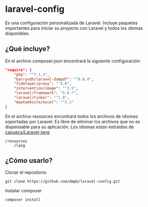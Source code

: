 # laravel-config
Es una configuración personalizada de Laravel. Incluye paquetes importantes para iniciar su proyecto con Laravel y todos los idomas disponibles.

## ¿Qué incluye?
En el archivo composer.json encontrará la siguiente configuración:

```json
"require": {
    "php": "^7.1.3",
    "barryvdh/laravel-dompdf": "^0.8.4",
    "fideloper/proxy": "^4.0",
    "intervention/image": "^2.5",
    "laravel/framework": "5.8.*",
    "laravel/tinker": "^1.0",
    "maatwebsite/excel": "^3.1"
}
```

En el archivo resources encontrará todos los archivos de idiomas soportadas por Laravel. Es libre de eliminar los archivos que no es dispensable para su aplicación. Los idiomas estan extraidos de [caouecs/Laravel-lang](https://github.com/caouecs/Laravel-lang)

```
/resources
    /lang
```

## ¿Cómo usarlo?

Clonar el repositorio

```
git clone https://github.com/dmpb/laravel-config.git
```

Instalar composer

```
composer install
```